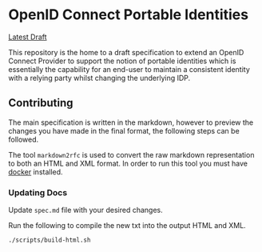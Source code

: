 # OpenID Connect Portable Identities

[Latest Draft](https://mattrglobal.github.io/oidc-client-bound-assertions-spec/)

This repository is the home to a draft specification to extend an OpenID Connect Provider to support the notion of portable identities which
is essentially the capability for an end-user to maintain a consistent identity with a relying party whilst changing the underlying IDP.

## Contributing

The main specification is written in the markdown, however to preview the changes you have made in the final format, the following steps can be followed.

The tool `markdown2rfc` is used to convert the raw markdown representation to both an HTML and XML format. In order to run this tool you must have [docker](https://www.docker.com/) installed.

### Updating Docs

Update `spec.md` file with your desired changes.

Run the following to compile the new txt into the output HTML and XML.

```./scripts/build-html.sh```
